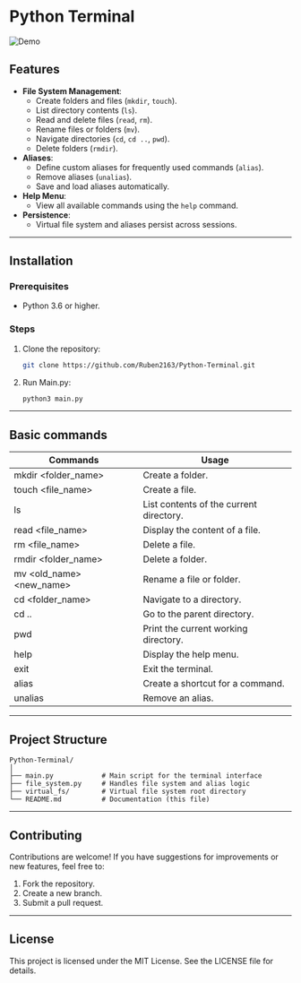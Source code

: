 # **Python Terminal**

![Demo](READMEIMGS/demo.jpg)
## **Features**
- **File System Management**:
  - Create folders and files (`mkdir`, `touch`).
  - List directory contents (`ls`).
  - Read and delete files (`read`, `rm`).
  - Rename files or folders (`mv`).
  - Navigate directories (`cd`, `cd ..`, `pwd`).
  - Delete folders (`rmdir`).
- **Aliases**:
  - Define custom aliases for frequently used commands (`alias`).
  - Remove aliases (`unalias`).
  - Save and load aliases automatically.
- **Help Menu**:
  - View all available commands using the `help` command.
- **Persistence**:
  - Virtual file system and aliases persist across sessions.

---

## **Installation**

### **Prerequisites**
- Python 3.6 or higher.

### **Steps**
1. Clone the repository:
   ```bash
   git clone https://github.com/Ruben2163/Python-Terminal.git
1. Run Main.py:
   ```bash
   python3 main.py
---
## **Basic commands**

| Commands|Usage|
| -------|------------------ |
| mkdir <folder_name>|Create a folder.|
|touch <file_name>|	Create a file.|
|ls	|List contents of the current directory.|
|read <file_name>	|Display the content of a file.|
|rm <file_name>	|Delete a file.|
|rmdir <folder_name>	|Delete a folder.|
|mv <old_name> <new_name>	|Rename a file or folder.|
|cd <folder_name>	|Navigate to a directory.|
|cd ..	|Go to the parent directory.|
|pwd	|Print the current working directory.|
|help	|Display the help menu.|
|exit	|Exit the terminal.|
|alias <name> <command>	|Create a shortcut for a command.|
|unalias <name>	|Remove an alias.|

---

## **Project Structure**

```plaintext
Python-Terminal/
│
├── main.py            # Main script for the terminal interface
├── file_system.py     # Handles file system and alias logic
├── virtual_fs/        # Virtual file system root directory
└── README.md          # Documentation (this file)
```
---

## **Contributing**

Contributions are welcome! If you have suggestions for improvements or new features, feel free to:

1.    Fork the repository.
2.    Create a new branch.
3.    Submit a pull request.

---

## **License**

This project is licensed under the MIT License. See the LICENSE file for details.





